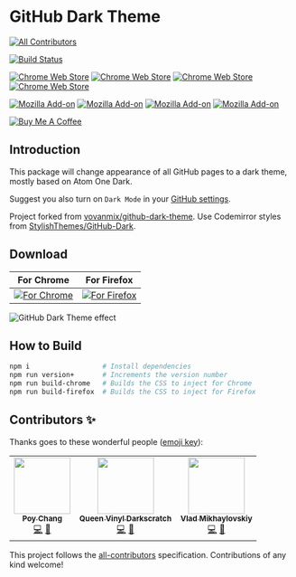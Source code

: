 # GitHub Dark Theme
<!-- ALL-CONTRIBUTORS-BADGE:START - Do not remove or modify this section -->
[![All Contributors](https://img.shields.io/badge/all_contributors-1-orange.svg?style=flat-square)](#contributors-)
<!-- ALL-CONTRIBUTORS-BADGE:END -->

[![Build Status](https://api.travis-ci.com/poychang/github-dark-theme.svg?branch=master)](https://travis-ci.com/poychang/github-dark-theme)

[![Chrome Web Store](https://img.shields.io/chrome-web-store/v/odkdlljoangmamjilkamahebpkgpeacp.svg)](https://chrome.google.com/webstore/detail/facebook-tracking-ad-remo/odkdlljoangmamjilkamahebpkgpeacp)
[![Chrome Web Store](https://img.shields.io/chrome-web-store/users/odkdlljoangmamjilkamahebpkgpeacp.svg)](https://chrome.google.com/webstore/detail/facebook-tracking-ad-remo/odkdlljoangmamjilkamahebpkgpeacp)
[![Chrome Web Store](https://img.shields.io/chrome-web-store/rating-count/odkdlljoangmamjilkamahebpkgpeacp.svg)](https://chrome.google.com/webstore/detail/facebook-tracking-ad-remo/odkdlljoangmamjilkamahebpkgpeacp)
[![Chrome Web Store](https://img.shields.io/chrome-web-store/stars/odkdlljoangmamjilkamahebpkgpeacp.svg)](https://chrome.google.com/webstore/detail/facebook-tracking-ad-remo/odkdlljoangmamjilkamahebpkgpeacp)

[![Mozilla Add-on](https://img.shields.io/amo/v/github-dark-theme.svg)](https://addons.mozilla.org/addon/github-dark-theme?src=external-github)
[![Mozilla Add-on](https://img.shields.io/amo/d/github-dark-theme.svg)](https://addons.mozilla.org/addon/github-dark-theme?src=external-github)
[![Mozilla Add-on](https://img.shields.io/amo/users/github-dark-theme.svg)](https://addons.mozilla.org/addon/github-dark-theme?src=external-github)
[![Mozilla Add-on](https://img.shields.io/amo/stars/github-dark-theme.svg)](https://addons.mozilla.org/addon/github-dark-theme/reviews?src=external-github)

[![Buy Me A Coffee](https://www.buymeacoffee.com/assets/img/custom_images/orange_img.png)](https://www.buymeacoffee.com/PoyChang)

## Introduction

This package will change appearance of all GitHub pages to a dark theme, mostly based on Atom One Dark.

Suggest you also turn on `Dark Mode` in your [GitHub settings](https://github.com/settings/appearance).

Project forked from [vovanmix/github-dark-theme](https://github.com/vovanmix/github-dark-theme). Use Codemirror styles from [StylishThemes/GitHub-Dark](https://github.com/StylishThemes/GitHub-Dark/tree/master/themes/codemirror).

## Download

| For Chrome | For Firefox |
| ---------- | ----------- |
| [![For Chrome](https://i.imgur.com/0Zw4GqK.png)](https://chrome.google.com/webstore/detail/github-dark-theme/odkdlljoangmamjilkamahebpkgpeacp) | [![For Firefox](https://i.imgur.com/8oJLPg3.jpg)](https://addons.mozilla.org/addon/github-dark-theme/) |

![GitHub Dark Theme effect](https://i.imgur.com/80hlm1q.png)

## How to Build

```bash
npm i                  # Install dependencies
npm run version+       # Increments the version number
npm run build-chrome   # Builds the CSS to inject for Chrome
npm run build-firefox  # Builds the CSS to inject for Firefox
```

## Contributors ✨

Thanks goes to these wonderful people ([emoji key](https://allcontributors.org/docs/en/emoji-key)):

<!-- ALL-CONTRIBUTORS-LIST:START - Do not remove or modify this section -->
<!-- prettier-ignore-start -->
<!-- markdownlint-disable -->
<table>
  <tr>
    <td align="center"><a href="https://blog.poychang.net"><img src="https://avatars.githubusercontent.com/u/4879879?v=4?s=100" width="100px;" alt=""/><br /><sub><b>Poy Chang</b></sub></a><br /><a href="https://github.com/poychang/github-dark-theme/commits?author=poychang" title="Code">💻</a> <a href="#design-poychang" title="Design">🎨</a></td>
    <td align="center"><a href="https://www.queengoob.org"><img src="https://avatars.githubusercontent.com/u/5179191?v=4?s=100" width="100px;" alt=""/><br /><sub><b>Queen Vinyl Darkscratch</b></sub></a><br /><a href="https://github.com/poychang/github-dark-theme/commits?author=vinyldarkscratch" title="Code">💻</a> <a href="#design-vinyldarkscratch" title="Design">🎨</a></td>
    <td align="center"><a href="https://github.com/vladgogo"><img src="https://avatars.githubusercontent.com/u/22305539?v=4?s=100" width="100px;" alt=""/><br /><sub><b>Vlad Mikhaylovskiy</b></sub></a><br /><a href="https://github.com/poychang/github-dark-theme/commits?author=vladgogo" title="Code">💻</a> <a href="#design-vladgogo" title="Design">🎨</a></td>
  </tr>
</table>

<!-- markdownlint-restore -->
<!-- prettier-ignore-end -->

<!-- ALL-CONTRIBUTORS-LIST:END -->

This project follows the [all-contributors](https://github.com/all-contributors/all-contributors) specification. Contributions of any kind welcome!